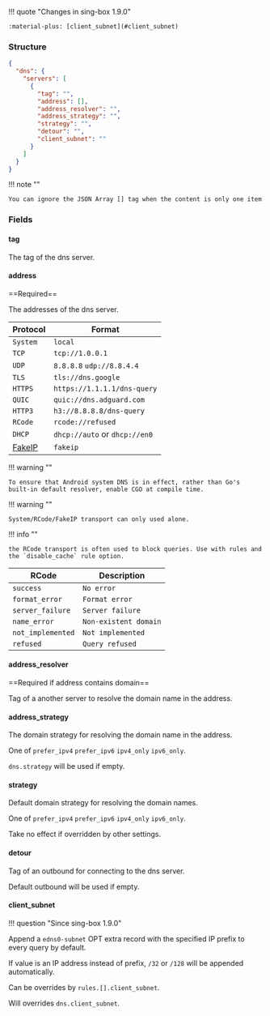 !!! quote "Changes in sing-box 1.9.0"

    :material-plus: [client_subnet](#client_subnet)

### Structure

```json
{
  "dns": {
    "servers": [
      {
        "tag": "",
        "address": [],
        "address_resolver": "",
        "address_strategy": "",
        "strategy": "",
        "detour": "",
        "client_subnet": ""
      }
    ]
  }
}
```

!!! note ""

    You can ignore the JSON Array [] tag when the content is only one item

### Fields

#### tag

The tag of the dns server.

#### address

==Required==

The addresses of the dns server.

| Protocol                             | Format                        |
|--------------------------------------|-------------------------------|
| `System`                             | `local`                       |
| `TCP`                                | `tcp://1.0.0.1`               |
| `UDP`                                | `8.8.8.8` `udp://8.8.4.4`     |
| `TLS`                                | `tls://dns.google`            |
| `HTTPS`                              | `https://1.1.1.1/dns-query`   |
| `QUIC`                               | `quic://dns.adguard.com`      |
| `HTTP3`                              | `h3://8.8.8.8/dns-query`      |
| `RCode`                              | `rcode://refused`             |
| `DHCP`                               | `dhcp://auto` or `dhcp://en0` |
| [FakeIP](/configuration/dns/fakeip/) | `fakeip`                      |

!!! warning ""

    To ensure that Android system DNS is in effect, rather than Go's built-in default resolver, enable CGO at compile time.

!!! warning ""

    System/RCode/FakeIP transport can only used alone.

!!! info ""

    the RCode transport is often used to block queries. Use with rules and the `disable_cache` rule option.

| RCode             | Description           | 
|-------------------|-----------------------|
| `success`         | `No error`            |
| `format_error`    | `Format error`        |
| `server_failure`  | `Server failure`      |
| `name_error`      | `Non-existent domain` |
| `not_implemented` | `Not implemented`     |
| `refused`         | `Query refused`       |

#### address_resolver

==Required if address contains domain==

Tag of a another server to resolve the domain name in the address.

#### address_strategy

The domain strategy for resolving the domain name in the address.

One of `prefer_ipv4` `prefer_ipv6` `ipv4_only` `ipv6_only`.

`dns.strategy` will be used if empty.

#### strategy

Default domain strategy for resolving the domain names.

One of `prefer_ipv4` `prefer_ipv6` `ipv4_only` `ipv6_only`.

Take no effect if overridden by other settings.

#### detour

Tag of an outbound for connecting to the dns server.

Default outbound will be used if empty.

#### client_subnet

!!! question "Since sing-box 1.9.0"

Append a `edns0-subnet` OPT extra record with the specified IP prefix to every query by default.

If value is an IP address instead of prefix, `/32` or `/128` will be appended automatically.

Can be overrides by `rules.[].client_subnet`.

Will overrides `dns.client_subnet`.
